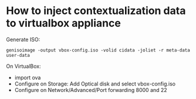 # How to inject contextualization data to virtualbox appliance
Generate ISO:

`genisoimage -output vbox-config.iso -volid cidata -joliet -r meta-data user-data`

On VirtualBox:
- import ova
- Configure on Storage: Add Optical disk and select vbox-config.iso
- Configure on Network/Advanced/Port forwarding 8000 and 22
